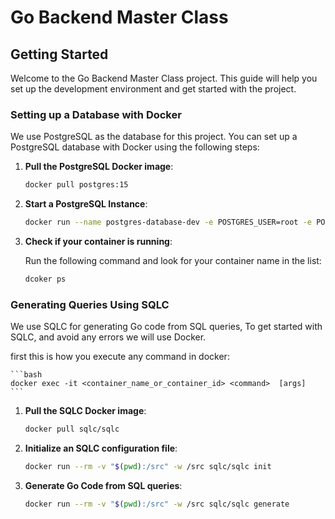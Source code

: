 # Go Backend Master Class

## Getting Started

Welcome to the Go Backend Master Class project. This guide will help you set up the development environment and get started with the project.

### Setting up a Database with Docker

We use PostgreSQL as the database for this project. You can set up a PostgreSQL database with Docker using the following steps:

1. **Pull the PostgreSQL Docker image**:

    ```bash
    docker pull postgres:15
    ```

2. **Start a PostgreSQL Instance**:

    ```bash
    docker run --name postgres-database-dev -e POSTGRES_USER=root -e POSTGRES_PASSWORD=mysecretpassword -p 5432:5432 -d postgres:15
    ```

3. **Check if your container is running**:

    Run the following command and look for your container name in the list:

    ```bash
    dcoker ps
    ```

### Generating Queries Using SQLC 

We use SQLC for generating Go code from SQL queries, To get started with SQLC, and avoid any errors we will use Docker.

first this is how you execute any command in docker:

    ```bash
    docker exec -it <container_name_or_container_id> <command>  [args]
    ```

1. **Pull the SQLC Docker image**:

    ```bash
    docker pull sqlc/sqlc
    ```

2. **Initialize an SQLC configuration file**:

    ```bash
    docker run --rm -v "$(pwd):/src" -w /src sqlc/sqlc init
    ```

3. **Generate Go Code from SQL queries**:

    ```bash
    docker run --rm -v "$(pwd):/src" -w /src sqlc/sqlc generate
    ```

